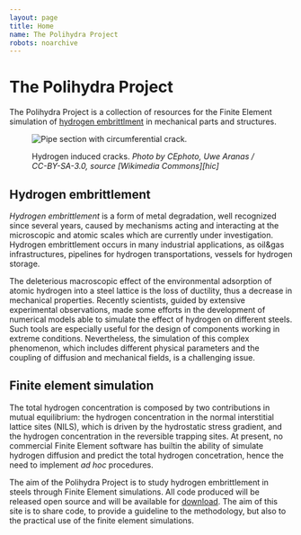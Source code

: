 ```yaml
---
layout: page
title: Home
name: The Polihydra Project
robots: noarchive
---
```

# The Polihydra Project

The Polihydra Project is a collection of resources for the Finite
Element simulation of [hydrogen
embrittlment](https://en.wikipedia.org/wiki/Hydrogen_embrittlement) in
mechanical parts and structures.

<figure markdown="1">

![Pipe section with circumferential
 crack.](/images-p/Steel-with-Hydrogen-Induced-Cracks-01.jpg)

<figcaption markdown="1">
Hydrogen induced cracks. <cite>Photo by CEphoto, Uwe Aranas /
CC-BY-SA-3.0, source [Wikimedia Commons][hic]</cite>
</figcaption>

</figure>

[hic]: https://commons.wikimedia.org/wiki/File:Steel-with-Hydrogen-Induced-Cracks-01.jpg

## Hydrogen embrittlement

*Hydrogen embrittlement* is a form of metal degradation, well
recognized since several years, caused by mechanisms acting and
interacting at the microscopic and atomic scales which are currently
under investigation. Hydrogen embrittlement occurs in many industrial
applications, as oil&gas infrastructures, pipelines for hydrogen
transportations, vessels for hydrogen storage.

The deleterious macroscopic effect of the environmental adsorption of
atomic hydrogen into a steel lattice is the loss of ductility, thus a
decrease in mechanical properties.  Recently scientists, guided by
extensive experimental observations, made some efforts in the
development of numerical models able to simulate the effect of
hydrogen on different steels. Such tools are especially useful for the
design of components working in extreme conditions.  Nevertheless, the
simulation of this complex phenomenon, which includes different
physical parameters and the coupling of diffusion and mechanical
fields, is a challenging issue.

## Finite element simulation

The total hydrogen concentration is composed by two contributions in
mutual equilibrium: the hydrogen concentration in the normal
interstitial lattice sites (NILS), which is driven by the hydrostatic
stress gradient, and the hydrogen concentration in the reversible
trapping sites. At present, no commercial Finite Element software has
builtin the ability of simulate hydrogen diffusion and predict the
total hydrogen concetration, hence the need to implement *ad hoc* procedures.


The aim of the Polihydra Project is to study hydrogen embrittlement in
steels through Finite Element simulations. All code produced will be
released open source and will be available for
[download](/download/). The aim of this site is to share code, to
provide a guideline to the methodology, but also to the practical use
of the finite element simulations.
